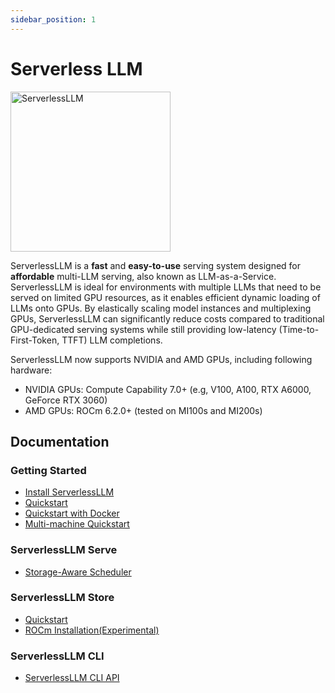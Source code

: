 ```yaml
---
sidebar_position: 1
---
```


# Serverless LLM

<!-- Scaled logo -->
<img src="/img/serverlessllm.jpg" alt="ServerlessLLM" width="256px"/>

ServerlessLLM is a **fast** and **easy-to-use** serving system designed for **affordable** multi-LLM serving, also known as LLM-as-a-Service. ServerlessLLM is ideal for environments with multiple LLMs that need to be served on limited GPU resources, as it enables efficient dynamic loading of LLMs onto GPUs. By elastically scaling model instances and multiplexing GPUs, ServerlessLLM can significantly reduce costs compared to traditional GPU-dedicated serving systems while still providing low-latency (Time-to-First-Token, TTFT) LLM completions.

ServerlessLLM now supports NVIDIA and AMD GPUs, including following hardware:
* NVIDIA GPUs: Compute Capability 7.0+ (e.g, V100, A100, RTX A6000, GeForce RTX 3060)
* AMD GPUs: ROCm 6.2.0+ (tested on MI100s and MI200s)

## Documentation

### Getting Started

- [Install ServerlessLLM](./getting_started/installation.md)
- [Quickstart](./getting_started/quickstart.md)
- [Quickstart with Docker](./getting_started/docker_quickstart.md)
- [Multi-machine Quickstart](./getting_started/multi_machine_setup.md)

### ServerlessLLM Serve

- [Storage-Aware Scheduler](./serve/storage_aware_scheduling.md)

### ServerlessLLM Store

- [Quickstart](./store/quickstart.md)
- [ROCm Installation(Experimental)](./store/installation_with_rocm.md)

### ServerlessLLM CLI

- [ServerlessLLM CLI API](./cli/cli_api.md)
